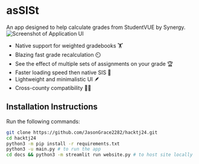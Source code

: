 # asSISt
An app designed to help calculate grades from StudentVUE by Synergy.
![Screenshot of Application UI](https://github.com/JasonGrace2282/hacktj24/assets/110117391/223ad1ff-b547-41b5-90a2-70d2c30071a5)

- Native support for weighted gradebooks 🏋️
- Blazing fast grade recalculation ⏲️
- See the effect of multiple sets of assignments on your grade 🏆
- Faster loading speed then native SIS 🏃
- Lightweight and minimalistic UI 🪶
- Cross-county compatibility 🤝🏻

## Installation Instructions

Run the following commands:
```bash
git clone https://github.com/JasonGrace2282/hacktj24.git
cd hacktj24
python3 -m pip install -r requirements.txt
python3 -u main.py # to run the app
cd docs && python3 -m streamlit run website.py # to host site locally
```

